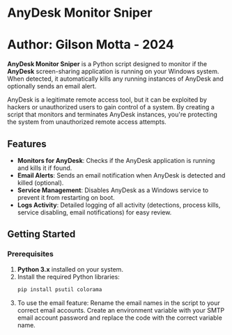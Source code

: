 # AnyDesk Monitor Sniper
# Author: Gilson Motta - 2024

**AnyDesk Monitor Sniper** is a Python script designed to monitor if the **AnyDesk** screen-sharing application is running on your Windows system. When detected, it automatically kills any running instances of AnyDesk and optionally sends an email alert.

AnyDesk is a legitimate remote access tool, but it can be exploited by hackers or unauthorized users to gain control of a system. By creating a script that monitors and terminates AnyDesk instances, you're protecting the system from unauthorized remote access attempts.

## Features
- **Monitors for AnyDesk**: Checks if the AnyDesk application is running and kills it if found.
- **Email Alerts**: Sends an email notification when AnyDesk is detected and killed (optional).
- **Service Management**: Disables AnyDesk as a Windows service to prevent it from restarting on boot.
- **Logs Activity**: Detailed logging of all activity (detections, process kills, service disabling, email notifications) for easy review.

## Getting Started

### Prerequisites

1. **Python 3.x** installed on your system.
2. Install the required Python libraries:
   ```bash
   pip install psutil colorama
3. To use the email feature:
   Rename the email names in the script to your correct email accounts.
   Create an environment variable with your SMTP email account password and replace the code with the correct variable name.

   
